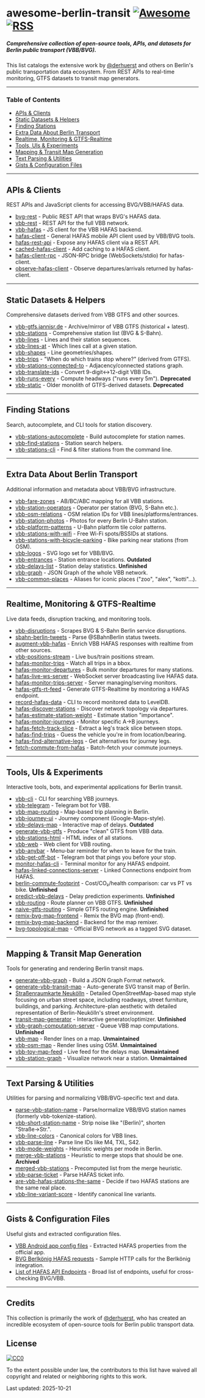# awesome-berlin-transit [![Awesome](https://cdn.rawgit.com/sindresorhus/awesome/d7305f38d29fed78fa85652e3a63e154dd8e8829/media/badge.svg)](https://github.com/sindresorhus/awesome) [![RSS](https://img.shields.io/badge/Subscribe-RSS-blue.svg)](https://github.com/tifa365/awesome-berlin-transit/commits/main.atom)

##### Comprehensive collection of open-source tools, APIs, and datasets for Berlin public transport (VBB/BVG).

This list catalogs the extensive work by [@derhuerst](https://github.com/derhuerst) and others on Berlin's public transportation data ecosystem. From REST APIs to real-time monitoring, GTFS datasets to transit map generators.

------------------------------

### Table of Contents

- [APIs & Clients](#apis--clients)
- [Static Datasets & Helpers](#static-datasets--helpers)
- [Finding Stations](#finding-stations)
- [Extra Data About Berlin Transport](#extra-data-about-berlin-transport)
- [Realtime, Monitoring & GTFS-Realtime](#realtime-monitoring--gtfs-realtime)
- [Tools, UIs & Experiments](#tools-uis--experiments)
- [Mapping & Transit Map Generation](#mapping--transit-map-generation)
- [Text Parsing & Utilities](#text-parsing--utilities)
- [Gists & Configuration Files](#gists--configuration-files)

------------------------------

## APIs & Clients

REST APIs and JavaScript clients for accessing BVG/VBB/HAFAS data.

- [bvg-rest](https://github.com/derhuerst/bvg-rest) - Public REST API that wraps BVG's HAFAS data.
- [vbb-rest](https://github.com/derhuerst/vbb-rest) - REST API for the full VBB network.
- [vbb-hafas](https://github.com/derhuerst/vbb-hafas) - JS client for the VBB HAFAS backend.
- [hafas-client](https://github.com/derhuerst/hafas-client) - General HAFAS mobile API client used by VBB/BVG tools.
- [hafas-rest-api](https://github.com/derhuerst/hafas-rest-api) - Expose any HAFAS client via a REST API.
- [cached-hafas-client](https://github.com/derhuerst/cached-hafas-client) - Add caching to a HAFAS client.
- [hafas-client-rpc](https://github.com/derhuerst/hafas-client-rpc) - JSON-RPC bridge (WebSockets/stdio) for hafas-client.
- [observe-hafas-client](https://github.com/derhuerst/observe-hafas-client) - Observe departures/arrivals returned by hafas-client.

------------------------------

## Static Datasets & Helpers

Comprehensive datasets derived from VBB GTFS and other sources.

- [vbb-gtfs.jannisr.de](https://github.com/derhuerst/vbb-gtfs.jannisr.de) - Archive/mirror of VBB GTFS (historical + latest).
- [vbb-stations](https://github.com/derhuerst/vbb-stations) - Comprehensive station list (BVG & S-Bahn).
- [vbb-lines](https://github.com/derhuerst/vbb-lines) - Lines and their station sequences.
- [vbb-lines-at](https://github.com/derhuerst/vbb-lines-at) - Which lines call at a given station.
- [vbb-shapes](https://github.com/derhuerst/vbb-shapes) - Line geometries/shapes.
- [vbb-trips](https://github.com/derhuerst/vbb-trips) - "When do which trains stop where?" (derived from GTFS).
- [vbb-stations-connected-to](https://github.com/derhuerst/vbb-stations-connected-to) - Adjacency/connected stations graph.
- [vbb-translate-ids](https://github.com/derhuerst/vbb-translate-ids) - Convert 9-digit↔12-digit VBB IDs.
- [vbb-runs-every](https://github.com/derhuerst/vbb-runs-every) - Compute headways ("runs every 5m"). **Deprecated**
- [vbb-static](https://github.com/derhuerst/vbb-static) - Older monolith of GTFS-derived datasets. **Deprecated**

------------------------------

## Finding Stations

Search, autocomplete, and CLI tools for station discovery.

- [vbb-stations-autocomplete](https://github.com/derhuerst/vbb-stations-autocomplete) - Build autocomplete for station names.
- [vbb-find-stations](https://github.com/derhuerst/vbb-find-stations) - Station search helpers.
- [vbb-stations-cli](https://github.com/derhuerst/vbb-stations-cli) - Find & filter stations from the command line.

------------------------------

## Extra Data About Berlin Transport

Additional information and metadata about VBB/BVG infrastructure.

- [vbb-fare-zones](https://github.com/derhuerst/vbb-fare-zones) - AB/BC/ABC mapping for all VBB stations.
- [vbb-station-operators](https://github.com/derhuerst/vbb-station-operators) - Operator per station (BVG, S-Bahn etc.).
- [vbb-osm-relations](https://github.com/derhuerst/vbb-osm-relations) - OSM relation IDs for VBB lines/platforms/entrances.
- [vbb-station-photos](https://github.com/derhuerst/vbb-station-photos) - Photos for every Berlin U-Bahn station.
- [vbb-platform-patterns](https://github.com/derhuerst/vbb-platform-patterns) - U-Bahn platform tile color patterns.
- [vbb-stations-with-wifi](https://github.com/derhuerst/vbb-stations-with-wifi) - Free Wi-Fi spots/BSSIDs at stations.
- [vbb-stations-with-bicycle-parking](https://github.com/derhuerst/vbb-stations-with-bicycle-parking) - Bike parking near stations (from OSM).
- [vbb-logos](https://github.com/derhuerst/vbb-logos) - SVG logo set for VBB/BVG.
- [vbb-entrances](https://github.com/derhuerst/vbb-entrances) - Station entrance locations. **Outdated**
- [vbb-delays-list](https://github.com/derhuerst/vbb-delays-list) - Station delay statistics. **Unfinished**
- [vbb-graph](https://github.com/derhuerst/vbb-graph) - JSON Graph of the whole VBB network.
- [vbb-common-places](https://github.com/derhuerst/vbb-common-places) - Aliases for iconic places ("zoo", "alex", "kotti"…).

------------------------------

## Realtime, Monitoring & GTFS-Realtime

Live data feeds, disruption tracking, and monitoring tools.

- [vbb-disruptions](https://github.com/derhuerst/vbb-disruptions) - Scrapes BVG & S-Bahn Berlin service disruptions.
- [sbahn-berlin-tweets](https://github.com/derhuerst/sbahn-berlin-tweets) - Parse @SBahnBerlin status tweets.
- [augment-vbb-hafas](https://github.com/derhuerst/augment-vbb-hafas) - Enrich VBB HAFAS responses with realtime from other sources.
- [vbb-positions-stream](https://github.com/derhuerst/vbb-positions-stream) - Live bus/train positions stream.
- [hafas-monitor-trips](https://github.com/derhuerst/hafas-monitor-trips) - Watch all trips in a bbox.
- [hafas-monitor-departures](https://github.com/derhuerst/hafas-monitor-departures) - Bulk monitor departures for many stations.
- [hafas-live-ws-server](https://github.com/derhuerst/hafas-live-ws-server) - WebSocket server broadcasting live HAFAS data.
- [hafas-monitor-trips-server](https://github.com/derhuerst/hafas-monitor-trips-server) - Server managing/serving monitors.
- [hafas-gtfs-rt-feed](https://github.com/derhuerst/hafas-gtfs-rt-feed) - Generate GTFS-Realtime by monitoring a HAFAS endpoint.
- [record-hafas-data](https://github.com/derhuerst/record-hafas-data) - CLI to record monitored data to LevelDB.
- [hafas-discover-stations](https://github.com/derhuerst/hafas-discover-stations) - Discover network topology via departures.
- [hafas-estimate-station-weight](https://github.com/derhuerst/hafas-estimate-station-weight) - Estimate station "importance".
- [hafas-monitor-journeys](https://github.com/derhuerst/hafas-monitor-journeys) - Monitor specific A→B journeys.
- [hafas-fetch-track-slice](https://github.com/derhuerst/hafas-fetch-track-slice) - Extract a leg's track slice between stops.
- [hafas-find-trips](https://github.com/derhuerst/hafas-find-trips) - Guess the vehicle you're in from location/bearing.
- [hafas-find-alternative-legs](https://github.com/derhuerst/hafas-find-alternative-legs) - Get alternatives for journey legs.
- [fetch-commute-from-hafas](https://github.com/derhuerst/fetch-commute-from-hafas) - Batch-fetch your commute journeys.

------------------------------

## Tools, UIs & Experiments

Interactive tools, bots, and experimental applications for Berlin transit.

- [vbb-cli](https://github.com/derhuerst/vbb-cli) - CLI for searching VBB journeys.
- [vbb-telegram](https://github.com/derhuerst/vbb-telegram) - Telegram bot for VBB.
- [vbb-map-routing](https://github.com/derhuerst/vbb-map-routing) - Map-based trip planning in Berlin.
- [vbb-journey-ui](https://github.com/derhuerst/vbb-journey-ui) - Journey component (Google-Maps-style).
- [vbb-delays-map](https://github.com/derhuerst/vbb-delays-map) - Interactive map of delays. **Outdated**
- [generate-vbb-gtfs](https://github.com/derhuerst/generate-vbb-gtfs) - Produce "clean" GTFS from VBB data.
- [vbb-stations-html](https://github.com/derhuerst/vbb-stations-html) - HTML index of all stations.
- [vbb-web](https://github.com/derhuerst/vbb-web) - Web client for VBB routing.
- [vbb-anybar](https://github.com/derhuerst/vbb-anybar) - Menu-bar reminder for when to leave for the train.
- [vbb-get-off-bot](https://github.com/derhuerst/vbb-get-off-bot) - Telegram bot that pings you before your stop.
- [monitor-hafas-cli](https://github.com/derhuerst/monitor-hafas-cli) - Terminal monitor for any HAFAS endpoint.
- [hafas-linked-connections-server](https://github.com/derhuerst/hafas-linked-connections-server) - Linked Connections endpoint from HAFAS.
- [berlin-commute-footprint](https://github.com/derhuerst/berlin-commute-footprint) - Cost/CO₂/health comparison: car vs PT vs bike. **Unfinished**
- [predict-vbb-delays](https://github.com/derhuerst/predict-vbb-delays) - Delay prediction experiments. **Unfinished**
- [vbb-routing](https://github.com/derhuerst/vbb-routing) - Route planner on VBB GTFS. **Unfinished**
- [naive-gtfs-routing](https://github.com/derhuerst/naive-gtfs-routing) - Simple GTFS routing engine. **Unfinished**
- [remix-bvg-map-frontend](https://github.com/derhuerst/remix-bvg-map-frontend) - Remix the BVG map (front-end).
- [remix-bvg-map-backend](https://github.com/derhuerst/remix-bvg-map-backend) - Backend for the map remixer.
- [bvg-topological-map](https://github.com/derhuerst/bvg-topological-map) - Official BVG network as a tagged SVG dataset.

------------------------------

## Mapping & Transit Map Generation

Tools for generating and rendering Berlin transit maps.

- [generate-vbb-graph](https://github.com/derhuerst/generate-vbb-graph) - Build a JSON Graph Format network.
- [generate-vbb-transit-map](https://github.com/derhuerst/generate-vbb-transit-map) - Auto-generate SVG transit map of Berlin.
- [Straßenraumkarte Neukölln](https://github.com/osmberlin/strassenraumkarte-neukoelln) - Detailed OpenStreetMap-based map style focusing on urban street space, including roadways, street furniture, buildings, and parking. Architecture-plan aesthetic with detailed representation of Berlin-Neukölln's street environment.
- [transit-map-generator](https://github.com/derhuerst/transit-map-generator) - Interactive generator/optimizer. **Unfinished**
- [vbb-graph-computation-server](https://github.com/derhuerst/vbb-graph-computation-server) - Queue VBB map computations. **Unfinished**
- [vbb-map](https://github.com/derhuerst/vbb-map) - Render lines on a map. **Unmaintained**
- [vbb-osm-map](https://github.com/derhuerst/vbb-osm-map) - Render lines using OSM. **Unmaintained**
- [vbb-toy-map-feed](https://github.com/derhuerst/vbb-toy-map-feed) - Live feed for the delays map. **Unmaintained**
- [vbb-station-graph](https://github.com/derhuerst/vbb-station-graph) - Visualize network near a station. **Unmaintained**

------------------------------

## Text Parsing & Utilities

Utilities for parsing and normalizing VBB/BVG-specific text and data.

- [parse-vbb-station-name](https://github.com/derhuerst/parse-vbb-station-name) - Parse/normalize VBB/BVG station names (formerly vbb-tokenize-station).
- [vbb-short-station-name](https://github.com/derhuerst/vbb-short-station-name) - Strip noise like "(Berlin)", shorten "Straße→Str.".
- [vbb-line-colors](https://github.com/derhuerst/vbb-line-colors) - Canonical colors for VBB lines.
- [vbb-parse-line](https://github.com/derhuerst/vbb-parse-line) - Parse line IDs like M4, TXL, S42.
- [vbb-mode-weights](https://github.com/derhuerst/vbb-mode-weights) - Heuristic weights per mode in Berlin.
- [merge-vbb-stations](https://github.com/derhuerst/merge-vbb-stations) - Heuristic to merge stops that should be one. **Archived**
- [merged-vbb-stations](https://github.com/derhuerst/merged-vbb-stations) - Precomputed list from the merge heuristic.
- [vbb-parse-ticket](https://github.com/derhuerst/vbb-parse-ticket) - Parse HAFAS ticket info.
- [are-vbb-hafas-stations-the-same](https://github.com/derhuerst/are-vbb-hafas-stations-the-same) - Decide if two HAFAS stations are the same real place.
- [vbb-line-variant-score](https://github.com/derhuerst/vbb-line-variant-score) - Identify canonical line variants.

------------------------------

## Gists & Configuration Files

Useful gists and extracted configuration files.

- [VBB Android app config files](https://gist.github.com/derhuerst/a8d94a433358abc015ff77df4481070c) - Extracted HAFAS properties from the official app.
- [BVG Berlkönig HAFAS requests](https://gist.github.com/derhuerst/6fe0663338e542d7d35998990c623a69) - Sample HTTP calls for the Berlkönig integration.
- [List of HAFAS API Endpoints](https://gist.github.com/derhuerst/2b7ed83bfa5f115125a5) - Broad list of endpoints, useful for cross-checking BVG/VBB.

------------------------------

## Credits

This collection is primarily the work of [@derhuerst](https://github.com/derhuerst), who has created an incredible ecosystem of open-source tools for Berlin public transport data.

## License

[![CC0](http://i.creativecommons.org/p/zero/1.0/88x31.png)](http://creativecommons.org/publicdomain/zero/1.0/)

To the extent possible under law, the contributors to this list have waived all copyright and related or neighboring rights to this work.

Last updated: 2025-10-21
